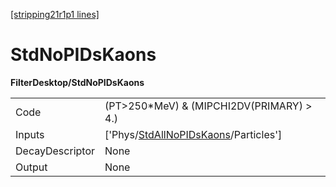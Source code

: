 [[stripping21r1p1 lines]](./stripping21r1p1-index)

# StdNoPIDsKaons

**FilterDesktop/StdNoPIDsKaons**

|                 |                                                                                               |
|-----------------|-----------------------------------------------------------------------------------------------|
| Code            | (PT\>250\*MeV) & (MIPCHI2DV(PRIMARY) \> 4.)                                                   |
| Inputs          | ['Phys/[StdAllNoPIDsKaons](./stripping21r1p1-commonparticles-stdallnopidskaons)/Particles'] |
| DecayDescriptor | None                                                                                          |
| Output          | None                                                                                          |
